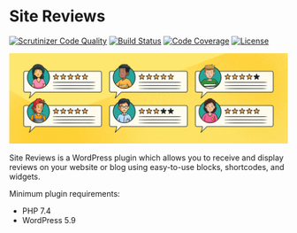 # Site Reviews

[![Scrutinizer Code Quality](https://scrutinizer-ci.com/g/pryley/site-reviews/badges/quality-score.png?b=main)](https://scrutinizer-ci.com/g/pryley/site-reviews/?branch=main) [![Build Status](https://scrutinizer-ci.com/g/pryley/site-reviews/badges/build.png?b=main)](https://scrutinizer-ci.com/g/pryley/site-reviews/build-status/main) [![Code Coverage](https://scrutinizer-ci.com/g/pryley/site-reviews/badges/coverage.png?b=main)](https://scrutinizer-ci.com/g/pryley/site-reviews/?branch=main) [![License](https://img.shields.io/badge/license-GPLv3-brightgreen.svg)](https://github.com/pryley/site-reviews/blob/main/LICENSE)

![Site Reviews banner](+/screenshots/banner-1544x500.png)

Site Reviews is a WordPress plugin which allows you to receive and display reviews on your website or blog using easy-to-use blocks, shortcodes, and widgets.

Minimum plugin requirements:

* PHP 7.4
* WordPress 5.9
